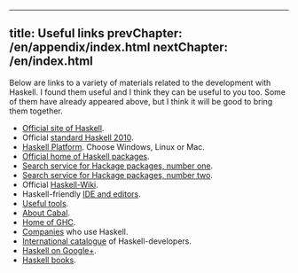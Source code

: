 ----
title: Useful links
prevChapter: /en/appendix/index.html
nextChapter: /en/index.html
----

Below are links to a variety of materials related to the development with Haskell. I found them useful and I think they can be useful to you too. Some of them have already appeared above, but I think it will be good to bring them together.

* [Official site of Haskell](http://www.haskell.org/haskellwiki/Haskell).
* Official [standard Haskell 2010](http://www.haskell.org/onlinereport/haskell2010).
* [Haskell Platform](http://www.haskell.org/platform). Choose Windows, Linux or Mac.
* [Official home of Haskell packages](http://hackage.haskell.org/packages).
* [Search service for Hackage packages, number one](http://holumbus.fh-wedel.de/hayoo/hayoo.html).
* [Search service for Hackage packages, number two](http://www.haskell.org/hoogle).
* Official [Haskell-Wiki](http://www.haskell.org/haskellwiki/Category:Haskell).
* Haskell-friendly [IDE and editors](http://www.haskell.org/haskellwiki/IDEs).
* [Useful tools](http://www.haskell.org/haskellwiki/Development_Libraries_and_Tools).
* [About Cabal](http://www.haskell.org/cabal).
* [Home of GHC](http://www.haskell.org/haskellwiki/GHC).
* [Companies](http://www.haskell.org/haskellwiki/Haskell_in_industry) who use Haskell.
* [International catalogue](http://www.haskellers.com) of Haskell-developers.
* [Haskell on Google+](https://plus.google.com/communities/104818126031270146189).
* [Haskell books](http://www.haskell.org/haskellwiki/Books).

